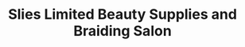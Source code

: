 ---
title: "Slies Limited Beauty Supplies and Braiding Salon"
url: /tallahassee/slies-limited-beauty-supplies-and-braiding-salon/
shop: Kosmetik
---